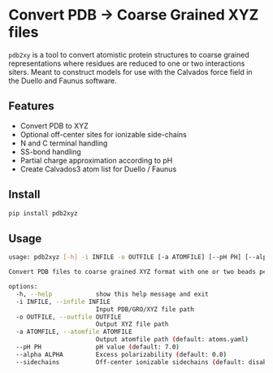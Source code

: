 # Convert PDB → Coarse Grained XYZ files

`pdb2xy` is a tool to convert atomistic protein structures to coarse grained representations where residues
are reduced to one or two interactions siters.
Meant to construct models for use with the Calvados force field in the
Duello and Faunus software.

## Features

- Convert PDB to XYZ
- Optional off-center sites for ionizable side-chains
- N and C terminal handling
- SS-bond handling
- Partial charge approximation according to pH
- Create Calvados3 atom list for Duello / Faunus

## Install

```sh
pip install pdb2xyz
```

## Usage

```sh
usage: pdb2xyz [-h] -i INFILE -o OUTFILE [-a ATOMFILE] [--pH PH] [--alpha ALPHA] [--sidechains]

Convert PDB files to coarse grained XYZ format with one or two beads per residue

options:
  -h, --help            show this help message and exit
  -i INFILE, --infile INFILE
                        Input PDB/GRO/XYZ file path
  -o OUTFILE, --outfile OUTFILE
                        Output XYZ file path
  -a ATOMFILE, --atomfile ATOMFILE
                        Output atomfile path (default: atoms.yaml)
  --pH PH               pH value (default: 7.0)
  --alpha ALPHA         Excess polarizability (default: 0.0)
  --sidechains          Off-center ionizable sidechains (default: disabled)
```
